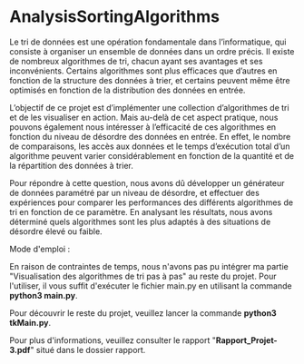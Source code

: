 # AnalysisSortingAlgorithms

Le tri de données est une opération fondamentale dans l’informatique, qui consiste à organiser un ensemble de données dans un ordre précis. Il existe de nombreux algorithmes de tri, chacun ayant ses avantages et ses inconvénients. Certains algorithmes sont plus efficaces que d’autres en fonction de la structure des données à trier, et certains peuvent même être optimisés en fonction de la distribution des données en entrée.


L’objectif de ce projet est d’implémenter une collection d’algorithmes de tri et de les visualiser en action. Mais au-delà de cet aspect pratique, nous pouvons également nous intéresser à l’efficacité de ces algorithmes en fonction du niveau de désordre des données en entrée. En effet, le nombre de comparaisons, les accès aux données et le temps d’exécution total d’un algorithme peuvent varier considérablement en fonction de la quantité et de la répartition des données à trier.


Pour répondre à cette question, nous avons dû développer un générateur de
données paramétré par un niveau de désordre, et effectuer des expériences pour
comparer les performances des différents algorithmes de tri en fonction de ce paramètre. En analysant les résultats, nous avons déterminé quels algorithmes sont les plus adaptés à des situations de désordre élevé ou faible.



Mode d'emploi : 

En raison de contraintes de temps, nous n'avons pas pu intégrer ma partie "Visualisation des algorithmes de tri pas à pas" au reste du projet. Pour l'utiliser, il vous suffit d'exécuter le fichier main.py en utilisant la commande **python3 main.py**.

Pour découvrir le reste du projet, veuillez lancer la commande **python3 tkMain.py**.

Pour plus d'informations, veuillez consulter le rapport "**Rapport_Projet-3.pdf**" situé dans le dossier rapport.
